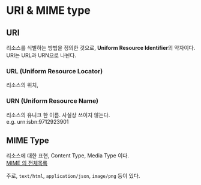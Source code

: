 # URI & MIME type

## URI
리소스를 식별하는 방법을 정의한 것으로, **Uniform Resource Identifier**의 약자이다.  
URI는 URL과 URN으로 나뉜다.

### URL (Uniform Resource Locator)
리소스의 위치, 

### URN (Uniform Resource Name)
리소스의 유니크 한 이름. 사실상 쓰이지 않는다.  
e.g. urn:isbn:9712923901

## MIME Type
리소스에 대한 표현, Content Type, Media Type 이다.  
[MIME 의 전체목록](https://www.iana.org/assignments/media-types/media-types.xhtml)

주로, `text/html`, `application/json`, `image/png` 등이 있다.
